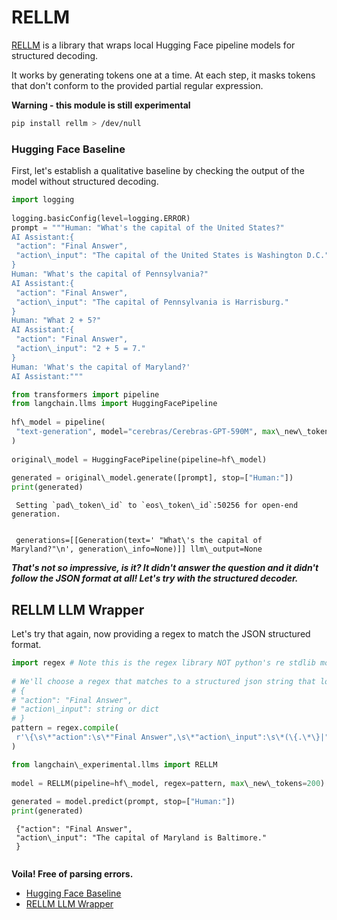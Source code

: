 # RELLM

[RELLM](https://github.com/r2d4/rellm) is a library that wraps local Hugging Face pipeline models for structured decoding.

It works by generating tokens one at a time. At each step, it masks tokens that don't conform to the provided partial regular expression.

**Warning - this module is still experimental**

```bash
pip install rellm > /dev/null  

```

### Hugging Face Baseline[​](#hugging-face-baseline "Direct link to Hugging Face Baseline")

First, let's establish a qualitative baseline by checking the output of the model without structured decoding.

```python
import logging  
  
logging.basicConfig(level=logging.ERROR)  
prompt = """Human: "What's the capital of the United States?"  
AI Assistant:{  
 "action": "Final Answer",  
 "action\_input": "The capital of the United States is Washington D.C."  
}  
Human: "What's the capital of Pennsylvania?"  
AI Assistant:{  
 "action": "Final Answer",  
 "action\_input": "The capital of Pennsylvania is Harrisburg."  
}  
Human: "What 2 + 5?"  
AI Assistant:{  
 "action": "Final Answer",  
 "action\_input": "2 + 5 = 7."  
}  
Human: 'What's the capital of Maryland?'  
AI Assistant:"""  

```

```python
from transformers import pipeline  
from langchain.llms import HuggingFacePipeline  
  
hf\_model = pipeline(  
 "text-generation", model="cerebras/Cerebras-GPT-590M", max\_new\_tokens=200  
)  
  
original\_model = HuggingFacePipeline(pipeline=hf\_model)  
  
generated = original\_model.generate([prompt], stop=["Human:"])  
print(generated)  

```

```text
 Setting `pad\_token\_id` to `eos\_token\_id`:50256 for open-end generation.  
  
  
 generations=[[Generation(text=' "What\'s the capital of Maryland?"\n', generation\_info=None)]] llm\_output=None  

```

***That's not so impressive, is it? It didn't answer the question and it didn't follow the JSON format at all! Let's try with the structured decoder.***

## RELLM LLM Wrapper[​](#rellm-llm-wrapper "Direct link to RELLM LLM Wrapper")

Let's try that again, now providing a regex to match the JSON structured format.

```python
import regex # Note this is the regex library NOT python's re stdlib module  
  
# We'll choose a regex that matches to a structured json string that looks like:  
# {  
# "action": "Final Answer",  
# "action\_input": string or dict  
# }  
pattern = regex.compile(  
 r'\{\s\*"action":\s\*"Final Answer",\s\*"action\_input":\s\*(\{.\*\}|"[^"]\*")\s\*\}\nHuman:'  
)  

```

```python
from langchain\_experimental.llms import RELLM  
  
model = RELLM(pipeline=hf\_model, regex=pattern, max\_new\_tokens=200)  
  
generated = model.predict(prompt, stop=["Human:"])  
print(generated)  

```

```text
 {"action": "Final Answer",  
 "action\_input": "The capital of Maryland is Baltimore."  
 }  
   

```

**Voila! Free of parsing errors.**

- [Hugging Face Baseline](#hugging-face-baseline)
- [RELLM LLM Wrapper](#rellm-llm-wrapper)
